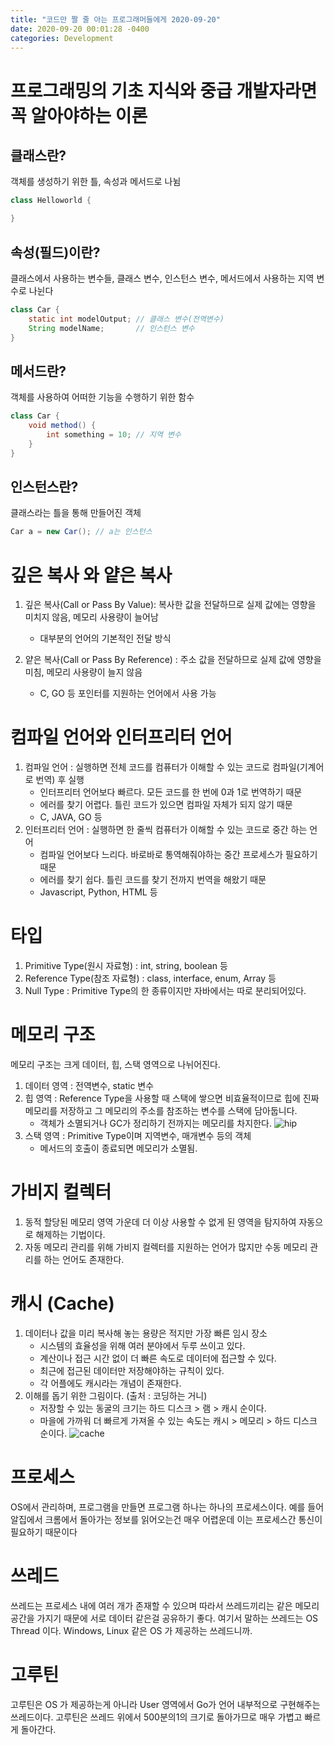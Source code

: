 ```yaml
---
title: "코드만 짤 줄 아는 프로그래머들에게 2020-09-20"
date: 2020-09-20 00:01:28 -0400
categories: Development
---
```


# 프로그래밍의 기초 지식와 중급 개발자라면 꼭 알아야하는 이론

## 클래스란?
객체를 생성하기 위한 틀, 속성과 메서드로 나뉨
```java
class Helloworld {

}
```

## 속성(필드)이란?
클래스에서 사용하는 변수들, 클래스 변수, 인스턴스 변수, 메서드에서 사용하는 지역 변수로 나뉜다
```java
class Car {
    static int modelOutput; // 클래스 변수(전역변수)
    String modelName;       // 인스턴스 변수
}
```

## 메서드란?
객체를 사용하여 어떠한 기능을 수행하기 위한 함수
```java
class Car {
    void method() {
        int something = 10; // 지역 변수
    }
}
```

## 인스턴스란?
클래스라는 틀을 통해 만들어진 객체
```java
Car a = new Car(); // a는 인스턴스
```

# 깊은 복사 와 얕은 복사
1. 깊은 복사(Call or Pass By Value): 복사한 값을 전달하므로 실제 값에는 영향을 미치지 않음, 메모리 사용량이 늘어남
    - 대부분의 언어의 기본적인 전달 방식

2. 얕은 복사(Call or Pass By Reference) : 주소 값을 전달하므로 실제 값에 영향을 미침, 메모리 사용량이 늘지 않음
    - C, GO 등 포인터를 지원하는 언어에서 사용 가능

# 컴파일 언어와 인터프리터 언어
1. 컴파일 언어 : 실행하면 전체 코드를 컴퓨터가 이해할 수 있는 코드로 컴파일(기계어로 번역) 후 실행
    - 인터프리터 언어보다 빠르다. 모든 코드를 한 번에 0과 1로 번역하기 때문
    - 에러를 찾기 어렵다. 틀린 코드가 있으면 컴파일 자체가 되지 않기 때문
    - C, JAVA, GO 등
2. 인터프리터 언어 : 실행하면 한 줄씩 컴퓨터가 이해할 수 있는 코드로 중간 하는 언어
    - 컴파일 언어보다 느리다. 바로바로 통역해줘야하는 중간 프로세스가 필요하기 때문
    - 에러를 찾기 쉽다. 틀린 코드를 찾기 전까지 번역을 해왔기 때문
    - Javascript, Python, HTML 등

# 타입 
1. Primitive Type(원시 자료형) : int, string, boolean 등
2. Reference Type(참조 자료형) : class, interface, enum, Array 등 
3. Null Type : Primitive Type의 한 종류이지만 자바에서는 따로 분리되어있다.

# 메모리 구조
메모리 구조는 크게 데이터, 힙, 스택 영역으로 나뉘어진다.
1. 데이터 영역 : 전역변수, static 변수
2. 힙 영역 : Reference Type을 사용할 때 스택에 쌓으면 비효율적이므로 힙에 진짜 메모리를 저장하고 그 메모리의 주소를 참조하는 변수를 스택에 담아둡니다. 
    - 객체가 소멸되거나 GC가 정리하기 전까지는 메모리를 차지한다.
![hip](https://user-images.githubusercontent.com/52072077/93694444-bae3df80-fb46-11ea-80ed-22b9edf97b23.png)
3. 스택 영역 : Primitive Type이며 지역변수, 매개변수 등의 객체
    - 메서드의 호출이 종료되면 메모리가 소멸됨.

# 가비지 컬렉터
1. 동적 할당된 메모리 영역 가운데 더 이상 사용할 수 없게 된 영역을 탐지하여 자동으로 해제하는 기법이다.
2. 자동 메모리 관리를 위해 가비지 컬렉터를 지원하는 언어가 많지만 수동 메모리 관리를 하는 언어도 존재한다.

# 캐시 (Cache)
1. 데이터나 값을 미리 복사해 놓는 용량은 적지만 가장 빠른 임시 장소
    - 시스템의 효율성을 위해 여러 분야에서 두루 쓰이고 있다.
    - 계산이나 접근 시간 없이 더 빠른 속도로 데이터에 접근할 수 있다.
    - 최근에 접근된 데이터만 저장해야하는 규칙이 있다.
    - 각 어플에도 캐시라는 개념이 존재한다.
2. 이해를 돕기 위한 그림이다. (출처 : 코딩하는 거니)
    - 저장할 수 있는 동굴의 크기는 하드 디스크 > 램 > 캐시 순이다.
    - 마을에 가까워 더 빠르게 가져올 수 있는 속도는 캐시 > 메모리 > 하드 디스크 순이다.
![cache](https://user-images.githubusercontent.com/52072077/93698987-07341d00-fb51-11ea-88eb-eda294dcf843.png)

# 프로세스
OS에서 관리하며, 프로그램을 만들면 프로그램 하나는 하나의 프로세스이다. 예를 들어 알집에서 크롬에서 돌아가는 정보를 읽어오는건 매우 어렵운데 이는 프로세스간 통신이 필요하기 때문이다

# 쓰레드
쓰레드는 프로세스 내에 여러 개가 존재할 수 있으며 따라서 쓰레드끼리는 같은 메모리 공간을 가지기 때문에 서로 데이터 같은걸 공유하기 좋다.
여기서 말하는 쓰레드는 OS Thread 이다. Windows, Linux 같은 OS 가 제공하는 쓰레드니까.

# 고루틴 
고루틴은 OS 가 제공하는게 아니라 User 영역에서 Go가 언어 내부적으로 구현해주는 쓰레드이다. 고루틴은 쓰레드 위에서 500분의1의 크기로 돌아가므로 매우 가볍고 빠르게 돌아간다.

